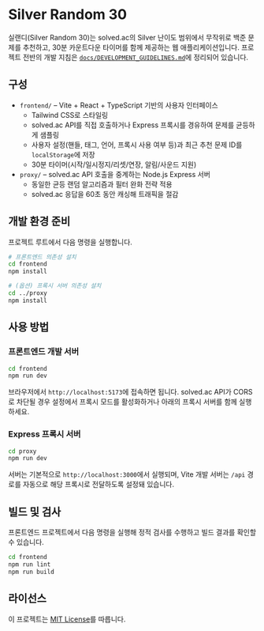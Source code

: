 # Silver Random 30

실랜디(Silver Random 30)는 solved.ac의 Silver 난이도 범위에서 무작위로 백준 문제를 추천하고, 30분 카운트다운 타이머를 함께 제공하는 웹 애플리케이션입니다. 프로젝트 전반의 개발 지침은 [`docs/DEVELOPMENT_GUIDELINES.md`](docs/DEVELOPMENT_GUIDELINES.md)에 정리되어 있습니다.

## 구성

- `frontend/` – Vite + React + TypeScript 기반의 사용자 인터페이스
  - Tailwind CSS로 스타일링
  - solved.ac API를 직접 호출하거나 Express 프록시를 경유하여 문제를 균등하게 샘플링
  - 사용자 설정(핸들, 태그, 언어, 프록시 사용 여부 등)과 최근 추천 문제 ID를 `localStorage`에 저장
  - 30분 타이머(시작/일시정지/리셋/연장, 알림/사운드 지원)
- `proxy/` – solved.ac API 호출을 중계하는 Node.js Express 서버
  - 동일한 균등 랜덤 알고리즘과 필터 완화 전략 적용
  - solved.ac 응답을 60초 동안 캐싱해 트래픽을 절감

## 개발 환경 준비

프로젝트 루트에서 다음 명령을 실행합니다.

```bash
# 프론트엔드 의존성 설치
cd frontend
npm install

# (옵션) 프록시 서버 의존성 설치
cd ../proxy
npm install
```

## 사용 방법

### 프론트엔드 개발 서버

```bash
cd frontend
npm run dev
```

브라우저에서 `http://localhost:5173`에 접속하면 됩니다. solved.ac API가 CORS로 차단될 경우 설정에서 프록시 모드를 활성화하거나 아래의 프록시 서버를 함께 실행하세요.

### Express 프록시 서버

```bash
cd proxy
npm run dev
```

서버는 기본적으로 `http://localhost:3000`에서 실행되며, Vite 개발 서버는 `/api` 경로를 자동으로 해당 프록시로 전달하도록 설정돼 있습니다.

## 빌드 및 검사

프론트엔드 프로젝트에서 다음 명령을 실행해 정적 검사를 수행하고 빌드 결과를 확인할 수 있습니다.

```bash
cd frontend
npm run lint
npm run build
```

## 라이선스

이 프로젝트는 [MIT License](LICENSE)를 따릅니다.
